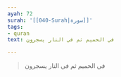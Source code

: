 ```yaml
---
ayah: 72
surah: '[[040-Surah|سورة]]'
tags:
- quran
text: في الحميم ثم في النار يسجرون

---
```

> في الحميم ثم في النار يسجرون
